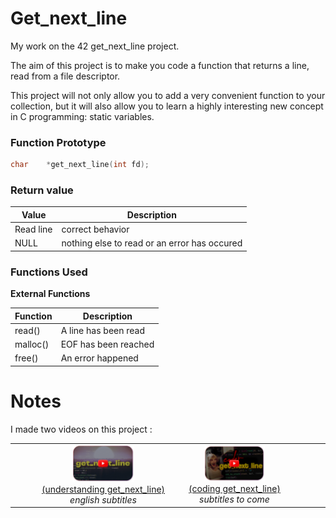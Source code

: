 # Get_next_line
My work on the 42 get_next_line project.

The aim of this project is to make you code a function that returns a line,
read from a file descriptor.

This project will not only allow you to add a very convenient function to your collection,
but it will also allow you to learn a highly interesting new concept in C programming:
static variables.

### Function Prototype

```c
char	*get_next_line(int fd);
```

### Return value

| Value | Description         |
 |-----------|----------------------|
|  Read line| correct behavior |
|  NULL| nothing else to read or an error has occured |

### Functions Used

**External Functions**

| Function | Description         |
 |-----------|----------------------|
|  read() | A line has been read |
|  malloc() | EOF has been reached |
|  free() | An error happened |

# Notes

I made two videos on this project :

<table>
<tbody>
  <tr style="border:none;">
    <td style="border:none; text-align: center;"></td>
    <td style="border:none; text-align: center;"></td>
    <td style="border:none; text-align: center;"></td>
    <td style="border:none; text-align: center;"><a href="https://www.youtube.com/watch?v=-Mt2FdJjVno">
<img src="img/yt-tbn.png" alt="coder get_next_line" width="50%"><br>
(understanding get_next_line)
</a><br><i>english subtitles</i></td>
    <td style="border:none; text-align: center;"><a href="https://www.youtube.com/watch?v=xZKeh2mYv0Y">
<img src="img/yt-tbn2.png" alt="coder get_next_line" width="50%"><br>
(coding get_next_line)
</a><br><i>subtitles to come</i></td>
    <td style="border:none; text-align: center;"></td>
    <td style="border:none; text-align: center;"></td>
    <td style="border:none; text-align: center;"></td>
  </tr>
</tbody>
</table>